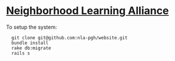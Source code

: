 # [Neighborhood Learning Alliance](http://www.neighborhoodlearning.org) #

To setup the system:

```
  git clone git@github.com:nla-pgh/website.git
  bundle install
  rake db:migrate
  rails s
```